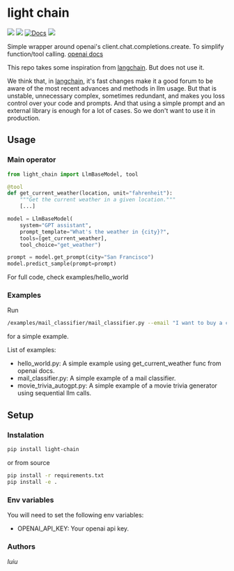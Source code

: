 # light chain
![](https://img.shields.io/badge/version-v0.0.1-blue.svg)
![](https://img.shields.io/badge/python-3.9-blue.svg)
[![Docs](https://img.shields.io/badge/docs-confluence-013A97)]()
![](https://img.shields.io/badge/dev-orange.svg)

Simple wrapper around openai's client.chat.completions.create.
To simplify function/tool calling. [openai docs](https://platform.openai.com/docs/guides/function-calling)

This repo takes some inspiration from [langchain](https://python.langchain.com/docs/get_started/introduction.html). But does not use it. 

We think that, in [langchain](https://python.langchain.com/docs/get_started/introduction.html),
it's fast changes make it a good forum to be aware of the most recent advances and methods in llm usage.
But that is unstable, unnecessary complex, sometimes redundant, and makes you loss control over your code and prompts.
And that using a simple prompt and an external library is enough for a lot of cases.
So we don't want to use it in production.

## Usage
### Main operator
```python
from light_chain import LlmBaseModel, tool

@tool
def get_current_weather(location, unit="fahrenheit"):
    """Get the current weather in a given location."""
    [...]

model = LlmBaseModel(
    system="GPT assistant",
    prompt_template="What's the weather in {city}?",
    tools=[get_current_weather],
    tool_choice="get_weather")

prompt = model.get_prompt(city="San Francisco")
model.predict_sample(prompt=prompt)
```

For full code, check examples/hello_world

### Examples
Run 
```sh
/examples/mail_classifier/mail_classifier.py --email "I want to buy a car"
```
for a simple example.

List of examples:
* hello_world.py: A simple example using get_current_weather func from openai docs.
* mail_classifier.py: A simple example of a mail classifier.
* movie_trivia_autogpt.py: A simple example of a movie trivia generator using sequential llm calls.

## Setup
### Instalation
```sh
pip install light-chain
```

or from source
```sh
pip install -r requirements.txt
pip install -e .
```


### Env variables
You will need to set the following env variables:
* OPENAI_API_KEY: Your openai api key.



### Authors

*Iuiu* 


